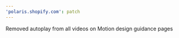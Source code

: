 ```yaml
---
'polaris.shopify.com': patch
---
```


Removed autoplay from all videos on Motion design guidance pages
